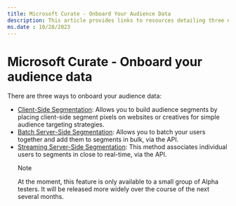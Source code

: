 ```yaml
---
title: Microsoft Curate - Onboard Your Audience Data
description: This article provides links to resources detailing three effective methods for onboarding your audience data seamlessly.
ms.date : 10/28/2023
---
```


# Microsoft Curate - Onboard your audience data

There are three ways to onboard your audience data:

- [Client-Side Segmentation](client-side-segmentation.md): Allows you to build audience segments by placing client-side segment pixels on websites or creatives for simple audience targeting strategies.
- [Batch Server-Side Segmentation](../digital-platform-api/batch-server-side-segmentation.md): Allows you to batch your users together and add them to segments in bulk, via the API.
- [Streaming Server-Side Segmentation](../digital-platform-api/streaming-server-side-segmentation.md): This method associates individual users to segments in close to real-time, via the API.
    > [!NOTE]
    > At the moment, this feature is only available to a small group of Alpha testers. It will be released more widely over the course of the next several months.
